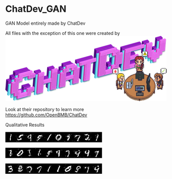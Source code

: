 # ChatDev_GAN
GAN Model entirely made by ChatDev

All files with the exception of this one were created by
![ChatDev](/images/logo1.png)

Look at their repository to learn more
https://github.com/OpenBMB/ChatDev


Qualitative Results

![test1](/images/test1.png)

![test2](/images/test2.png)

![test3](/images/test3.png)